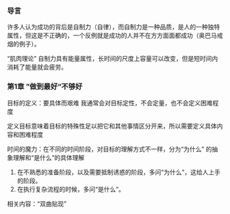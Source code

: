 ### 导言
许多人认为成功的背后是自制力（自律），而自制力是一种品质，是人的一种独特属性，但这是不正确的，一个反例就是成功的人并不在方方面面都成功（奥巴马戒烟的例子）。

“肌肉理论”
自制力具有能量属性，长时间的尺度上容量可以改变，但是短时间内消耗了能量就会疲劳。

### 第1章 ”做到最好“不够好
目标的定义：要具体而艰难
我通常会对目标定性，不会定量，也不会定义困难程度

定义目标意味着目标的特殊性足以把它和其他事情区分开来，所以需要定义具体内容和困难程度

时间的魔力：在不同的时间阶段，对目标的理解方式不一样，分为“为什么”
的抽象理解和“是什么”的具体理解
1. 在不熟悉的准备阶段，以及需要抵制诱惑的阶段，多问“为什么”，这给人上手的阶段。
2. 在执行复杂流程的时候，多问“是什么”。

相关内容：“双曲贴现”